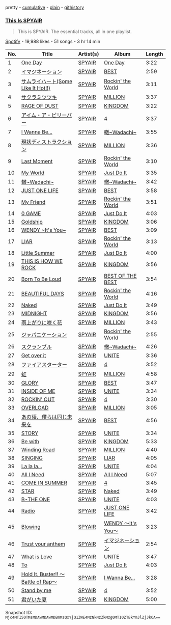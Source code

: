 pretty - [cumulative](/playlists/cumulative/37i9dQZF1DZ06evO4iOisK.md) - [plain](/playlists/plain/37i9dQZF1DZ06evO4iOisK) - [githistory](https://github.githistory.xyz/mackorone/spotify-playlist-archive/blob/main/playlists/plain/37i9dQZF1DZ06evO4iOisK)

### [This Is SPYAIR](https://open.spotify.com/playlist/37i9dQZF1DZ06evO4iOisK)

> This is SPYAIR\. The essential tracks, all in one playlist.

[Spotify](https://open.spotify.com/user/spotify) - 19,988 likes - 51 songs - 3 hr 14 min

| No. | Title | Artist(s) | Album | Length |
|---|---|---|---|---|
| 1 | [One Day](https://open.spotify.com/track/4VKImVpGSJ60yBqjiKDPvZ) | [SPYAIR](https://open.spotify.com/artist/7gRg6C2qgQ1F01k3sgyEVt) | [One Day](https://open.spotify.com/album/06vhdKdFBVOac6Vm96FFoB) | 3:22 |
| 2 | [イマジネーション](https://open.spotify.com/track/1xc9r9pgQ3CG7iViKPf0cQ) | [SPYAIR](https://open.spotify.com/artist/7gRg6C2qgQ1F01k3sgyEVt) | [BEST](https://open.spotify.com/album/6tQGlVKPllcFPSmlbv2mVx) | 2:59 |
| 3 | [サムライハート\(Some Like It Hot!!\)](https://open.spotify.com/track/5G0NPSOTLepHxUhEMlVjWj) | [SPYAIR](https://open.spotify.com/artist/7gRg6C2qgQ1F01k3sgyEVt) | [Rockin' the World](https://open.spotify.com/album/0qjPsfOiRvNZiek2McT7AE) | 3:11 |
| 4 | [サクラミツツキ](https://open.spotify.com/track/4Q8Xekfd9ihkVPCBxGK0ec) | [SPYAIR](https://open.spotify.com/artist/7gRg6C2qgQ1F01k3sgyEVt) | [MILLION](https://open.spotify.com/album/1gijAmde8RoTtzFIy4pa58) | 3:37 |
| 5 | [RAGE OF DUST](https://open.spotify.com/track/3HAVLN7wg1sLZlsFKsA7q0) | [SPYAIR](https://open.spotify.com/artist/7gRg6C2qgQ1F01k3sgyEVt) | [KINGDOM](https://open.spotify.com/album/4uPXRFvnyXL13UV154reKX) | 3:22 |
| 6 | [アイム・ア・ビリーバー](https://open.spotify.com/track/2gVEP5chQzs7pHEemZpMBO) | [SPYAIR](https://open.spotify.com/artist/7gRg6C2qgQ1F01k3sgyEVt) | [4](https://open.spotify.com/album/5But7Bof89100t1dGas3vE) | 3:37 |
| 7 | [I Wanna Be...](https://open.spotify.com/track/4Dygh4Ef0TFQQOvKbLGbXf) | [SPYAIR](https://open.spotify.com/artist/7gRg6C2qgQ1F01k3sgyEVt) | [轍\~Wadachi\~](https://open.spotify.com/album/5IgvSUIyXgrR0cvpcOVqho) | 3:55 |
| 8 | [現状ディストラクション](https://open.spotify.com/track/1TIzFMURd9jVYlcVtoNsgo) | [SPYAIR](https://open.spotify.com/artist/7gRg6C2qgQ1F01k3sgyEVt) | [MILLION](https://open.spotify.com/album/1gijAmde8RoTtzFIy4pa58) | 3:36 |
| 9 | [Last Moment](https://open.spotify.com/track/3D8n3PE8BAEfji0q1lw75q) | [SPYAIR](https://open.spotify.com/artist/7gRg6C2qgQ1F01k3sgyEVt) | [Rockin' the World](https://open.spotify.com/album/0qjPsfOiRvNZiek2McT7AE) | 3:10 |
| 10 | [My World](https://open.spotify.com/track/1UuBZ4Q6avTXQH1Kwe4uu8) | [SPYAIR](https://open.spotify.com/artist/7gRg6C2qgQ1F01k3sgyEVt) | [Just Do It](https://open.spotify.com/album/31NpRXdyYJi5TDzG1WQ4bO) | 3:35 |
| 11 | [轍\~Wadachi\~](https://open.spotify.com/track/0AuEHmUQAMbqf9hrXBQcuT) | [SPYAIR](https://open.spotify.com/artist/7gRg6C2qgQ1F01k3sgyEVt) | [轍\~Wadachi\~](https://open.spotify.com/album/5IgvSUIyXgrR0cvpcOVqho) | 3:42 |
| 12 | [JUST ONE LIFE](https://open.spotify.com/track/2vCumCEw0EKMj88IZ659cP) | [SPYAIR](https://open.spotify.com/artist/7gRg6C2qgQ1F01k3sgyEVt) | [BEST](https://open.spotify.com/album/6tQGlVKPllcFPSmlbv2mVx) | 3:58 |
| 13 | [My Friend](https://open.spotify.com/track/6W4qYHGBNIeKJPwFq3neX1) | [SPYAIR](https://open.spotify.com/artist/7gRg6C2qgQ1F01k3sgyEVt) | [Rockin' the World](https://open.spotify.com/album/0qjPsfOiRvNZiek2McT7AE) | 3:51 |
| 14 | [0 GAME](https://open.spotify.com/track/0zqjHT5SlLl8ZVzVHhZPCR) | [SPYAIR](https://open.spotify.com/artist/7gRg6C2qgQ1F01k3sgyEVt) | [Just Do It](https://open.spotify.com/album/31NpRXdyYJi5TDzG1WQ4bO) | 4:03 |
| 15 | [Goldship](https://open.spotify.com/track/0L55g6M5PIh8ljXPHRvpFJ) | [SPYAIR](https://open.spotify.com/artist/7gRg6C2qgQ1F01k3sgyEVt) | [KINGDOM](https://open.spotify.com/album/4uPXRFvnyXL13UV154reKX) | 3:06 |
| 16 | [WENDY \~It's You\~](https://open.spotify.com/track/5oxpHI7qENIVkUhCDxak9j) | [SPYAIR](https://open.spotify.com/artist/7gRg6C2qgQ1F01k3sgyEVt) | [BEST](https://open.spotify.com/album/6tQGlVKPllcFPSmlbv2mVx) | 3:09 |
| 17 | [LIAR](https://open.spotify.com/track/5Pt3oFMcTVxcekKE9wAbx7) | [SPYAIR](https://open.spotify.com/artist/7gRg6C2qgQ1F01k3sgyEVt) | [Rockin' the World](https://open.spotify.com/album/0qjPsfOiRvNZiek2McT7AE) | 3:13 |
| 18 | [Little Summer](https://open.spotify.com/track/3VCel9SsPYeZMQvvz0pNQS) | [SPYAIR](https://open.spotify.com/artist/7gRg6C2qgQ1F01k3sgyEVt) | [Just Do It](https://open.spotify.com/album/31NpRXdyYJi5TDzG1WQ4bO) | 4:00 |
| 19 | [THIS IS HOW WE ROCK](https://open.spotify.com/track/3BNlW6QAR8xiONRS0wRmPE) | [SPYAIR](https://open.spotify.com/artist/7gRg6C2qgQ1F01k3sgyEVt) | [KINGDOM](https://open.spotify.com/album/4uPXRFvnyXL13UV154reKX) | 3:56 |
| 20 | [Born To Be Loud](https://open.spotify.com/track/7Fw38gA686VM1lgJUu4ViS) | [SPYAIR](https://open.spotify.com/artist/7gRg6C2qgQ1F01k3sgyEVt) | [BEST OF THE BEST](https://open.spotify.com/album/68QoEUuuoo734ojnUufXJ3) | 3:54 |
| 21 | [BEAUTIFUL DAYS](https://open.spotify.com/track/22wg1cgcSSy8J9goZFXaNg) | [SPYAIR](https://open.spotify.com/artist/7gRg6C2qgQ1F01k3sgyEVt) | [Rockin' the World](https://open.spotify.com/album/0qjPsfOiRvNZiek2McT7AE) | 4:16 |
| 22 | [Naked](https://open.spotify.com/track/5Nlre0NP8loKSz9uHA8YZX) | [SPYAIR](https://open.spotify.com/artist/7gRg6C2qgQ1F01k3sgyEVt) | [Just Do It](https://open.spotify.com/album/31NpRXdyYJi5TDzG1WQ4bO) | 3:49 |
| 23 | [MIDNIGHT](https://open.spotify.com/track/5KeU7MslMMU4NZcJ2GIJdK) | [SPYAIR](https://open.spotify.com/artist/7gRg6C2qgQ1F01k3sgyEVt) | [KINGDOM](https://open.spotify.com/album/4uPXRFvnyXL13UV154reKX) | 3:56 |
| 24 | [雨上がりに咲く花](https://open.spotify.com/track/2riW4PnBZZgy4lNvq5UV76) | [SPYAIR](https://open.spotify.com/artist/7gRg6C2qgQ1F01k3sgyEVt) | [MILLION](https://open.spotify.com/album/1gijAmde8RoTtzFIy4pa58) | 3:43 |
| 25 | [ジャパニケーション](https://open.spotify.com/track/4izm2Q9AE1hUWQ7RNjR88p) | [SPYAIR](https://open.spotify.com/artist/7gRg6C2qgQ1F01k3sgyEVt) | [Rockin' the World](https://open.spotify.com/album/0qjPsfOiRvNZiek2McT7AE) | 2:55 |
| 26 | [スクランブル](https://open.spotify.com/track/4jBUKFupufxaeaVrwSozbl) | [SPYAIR](https://open.spotify.com/artist/7gRg6C2qgQ1F01k3sgyEVt) | [轍\~Wadachi\~](https://open.spotify.com/album/5IgvSUIyXgrR0cvpcOVqho) | 4:26 |
| 27 | [Get over it](https://open.spotify.com/track/0bd3mjHcB0y5NV3j0Qg1rl) | [SPYAIR](https://open.spotify.com/artist/7gRg6C2qgQ1F01k3sgyEVt) | [UNITE](https://open.spotify.com/album/1ZKqKNaTjM3yuWYRmv33m4) | 3:36 |
| 28 | [ファイアスターター](https://open.spotify.com/track/34zx9CE9xviVXZk5tyj5Ut) | [SPYAIR](https://open.spotify.com/artist/7gRg6C2qgQ1F01k3sgyEVt) | [4](https://open.spotify.com/album/5But7Bof89100t1dGas3vE) | 3:52 |
| 29 | [虹](https://open.spotify.com/track/4025tnZPnd3kpYuGytu3Mo) | [SPYAIR](https://open.spotify.com/artist/7gRg6C2qgQ1F01k3sgyEVt) | [MILLION](https://open.spotify.com/album/1gijAmde8RoTtzFIy4pa58) | 4:58 |
| 30 | [GLORY](https://open.spotify.com/track/09d17LY5kmCMBgcxgs8xoV) | [SPYAIR](https://open.spotify.com/artist/7gRg6C2qgQ1F01k3sgyEVt) | [BEST](https://open.spotify.com/album/6tQGlVKPllcFPSmlbv2mVx) | 3:47 |
| 31 | [INSIDE OF ME](https://open.spotify.com/track/2kI6bq6q3Ab0FlYFHWInAE) | [SPYAIR](https://open.spotify.com/artist/7gRg6C2qgQ1F01k3sgyEVt) | [UNITE](https://open.spotify.com/album/1ZKqKNaTjM3yuWYRmv33m4) | 3:34 |
| 32 | [ROCKIN' OUT](https://open.spotify.com/track/2gIJD9tlR11NQhgrhQPC30) | [SPYAIR](https://open.spotify.com/artist/7gRg6C2qgQ1F01k3sgyEVt) | [4](https://open.spotify.com/album/5But7Bof89100t1dGas3vE) | 3:30 |
| 33 | [OVERLOAD](https://open.spotify.com/track/3zJD8i4v5bM3D7uyxAVI4P) | [SPYAIR](https://open.spotify.com/artist/7gRg6C2qgQ1F01k3sgyEVt) | [MILLION](https://open.spotify.com/album/1gijAmde8RoTtzFIy4pa58) | 3:05 |
| 34 | [あの頃、僕らは同じ未来を](https://open.spotify.com/track/1gR5yiekZEQtB0XLS4LBx5) | [SPYAIR](https://open.spotify.com/artist/7gRg6C2qgQ1F01k3sgyEVt) | [BEST](https://open.spotify.com/album/6tQGlVKPllcFPSmlbv2mVx) | 4:56 |
| 35 | [STORY](https://open.spotify.com/track/3HXOjRUWG9aIFLj6OiLREp) | [SPYAIR](https://open.spotify.com/artist/7gRg6C2qgQ1F01k3sgyEVt) | [UNITE](https://open.spotify.com/album/1ZKqKNaTjM3yuWYRmv33m4) | 3:34 |
| 36 | [Be with](https://open.spotify.com/track/15ED6FZUHGy0BbTlv7mYhA) | [SPYAIR](https://open.spotify.com/artist/7gRg6C2qgQ1F01k3sgyEVt) | [KINGDOM](https://open.spotify.com/album/4uPXRFvnyXL13UV154reKX) | 5:33 |
| 37 | [Winding Road](https://open.spotify.com/track/1kV6pij3pjXHbAbvhehnOY) | [SPYAIR](https://open.spotify.com/artist/7gRg6C2qgQ1F01k3sgyEVt) | [MILLION](https://open.spotify.com/album/1gijAmde8RoTtzFIy4pa58) | 4:40 |
| 38 | [SINGING](https://open.spotify.com/track/23CvdoP44hvsQQHzZmBEWB) | [SPYAIR](https://open.spotify.com/artist/7gRg6C2qgQ1F01k3sgyEVt) | [LIAR](https://open.spotify.com/album/5Q7cs4fbLi9ouR8FpLHikk) | 4:05 |
| 39 | [La la la...](https://open.spotify.com/track/1wQvj3pThSir8In5NhulMK) | [SPYAIR](https://open.spotify.com/artist/7gRg6C2qgQ1F01k3sgyEVt) | [UNITE](https://open.spotify.com/album/1ZKqKNaTjM3yuWYRmv33m4) | 4:04 |
| 40 | [All I Need](https://open.spotify.com/track/0V42vftKrkhKskoASUG13A) | [SPYAIR](https://open.spotify.com/artist/7gRg6C2qgQ1F01k3sgyEVt) | [All I Need](https://open.spotify.com/album/463XqUTaykWu0IW906Ls6j) | 5:07 |
| 41 | [COME IN SUMMER](https://open.spotify.com/track/1qmg9NdpEaRE70MgSjLath) | [SPYAIR](https://open.spotify.com/artist/7gRg6C2qgQ1F01k3sgyEVt) | [4](https://open.spotify.com/album/5But7Bof89100t1dGas3vE) | 3:45 |
| 42 | [STAR](https://open.spotify.com/track/6tWWNHpJMwIsy3NeSGGvYi) | [SPYAIR](https://open.spotify.com/artist/7gRg6C2qgQ1F01k3sgyEVt) | [Naked](https://open.spotify.com/album/3KYvw9yizdKqQPa7K1iEd9) | 3:49 |
| 43 | [B\-THE ONE](https://open.spotify.com/track/0fRKHLnHPG8DcO7Gytr4sv) | [SPYAIR](https://open.spotify.com/artist/7gRg6C2qgQ1F01k3sgyEVt) | [UNITE](https://open.spotify.com/album/1ZKqKNaTjM3yuWYRmv33m4) | 4:03 |
| 44 | [Radio](https://open.spotify.com/track/4Li77YJ1PAvh1H3l3E6AiB) | [SPYAIR](https://open.spotify.com/artist/7gRg6C2qgQ1F01k3sgyEVt) | [JUST ONE LIFE](https://open.spotify.com/album/5A7EqhnNTiZRwqkxbu25So) | 3:42 |
| 45 | [Blowing](https://open.spotify.com/track/1A5pLyFdYX6QVdQt9Gkp7w) | [SPYAIR](https://open.spotify.com/artist/7gRg6C2qgQ1F01k3sgyEVt) | [WENDY 〜It's You〜](https://open.spotify.com/album/06GqXPj1Cwi3mkNh5TECYQ) | 3:23 |
| 46 | [Trust your anthem](https://open.spotify.com/track/3DpDfPEqWG3KIz6iaGPaIA) | [SPYAIR](https://open.spotify.com/artist/7gRg6C2qgQ1F01k3sgyEVt) | [イマジネーション](https://open.spotify.com/album/7agIWNYo87cjSudbijhzVu) | 2:54 |
| 47 | [What is Love](https://open.spotify.com/track/645NspLTl3SA4mqnVtptar) | [SPYAIR](https://open.spotify.com/artist/7gRg6C2qgQ1F01k3sgyEVt) | [UNITE](https://open.spotify.com/album/1ZKqKNaTjM3yuWYRmv33m4) | 3:47 |
| 48 | [To](https://open.spotify.com/track/5ZB7Y0zNKrJCg5Mq3qXW3x) | [SPYAIR](https://open.spotify.com/artist/7gRg6C2qgQ1F01k3sgyEVt) | [Just Do It](https://open.spotify.com/album/1D5hC2BtE1Dy7UFSdKwG33) | 4:03 |
| 49 | [Hold It, Buster!! 〜Battle of Rap〜](https://open.spotify.com/track/4rdBB2adAtweJmY76Haoxw) | [SPYAIR](https://open.spotify.com/artist/7gRg6C2qgQ1F01k3sgyEVt) | [I Wanna Be...](https://open.spotify.com/album/3ymMxpfCF7NC6aqWktAe7n) | 3:28 |
| 50 | [Stand by me](https://open.spotify.com/track/1qXYlZxHMMoLyIG7nTHatU) | [SPYAIR](https://open.spotify.com/artist/7gRg6C2qgQ1F01k3sgyEVt) | [4](https://open.spotify.com/album/5But7Bof89100t1dGas3vE) | 3:52 |
| 51 | [君がいた夏](https://open.spotify.com/track/4ZE0oGkJo6jSWtg2nKKdUi) | [SPYAIR](https://open.spotify.com/artist/7gRg6C2qgQ1F01k3sgyEVt) | [KINGDOM](https://open.spotify.com/album/4uPXRFvnyXL13UV154reKX) | 5:00 |

Snapshot ID: `Mjc4MTI5OTMsMDAwMDAwMDBmMzQxYjQ1ZWE4MzNkNzZkMzg0MTI0ZTBkYmJlZjJkOA==`
